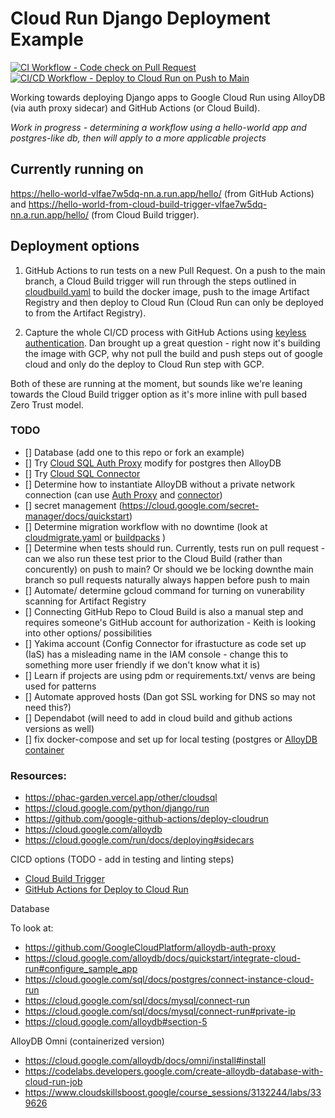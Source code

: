 # Cloud Run Django Deployment Example
[![CI Workflow - Code check on Pull Request](https://github.com/PHACDataHub/cloudrun-deployment-example/actions/workflows/ci.yaml/badge.svg)](https://github.com/PHACDataHub/cloudrun-deployment-example/actions/workflows/ci.yaml&cachebust=2)
[![CI/CD Workflow - Deploy to Cloud Run on Push to Main](https://github.com/PHACDataHub/cloudrun-deployment-example/actions/workflows/build_deploy_cloudrun.yaml/badge.svg)](https://github.com/PHACDataHub/cloudrun-deployment-example/actions/workflows/build_deploy_cloudrun.yaml.yaml&cachebust=2)

Working towards deploying Django apps to Google Cloud Run using AlloyDB (via auth proxy sidecar) and GitHub Actions (or Cloud Build).

*Work in progress - determining a workflow using a hello-world app and postgres-like db, then will apply to a more applicable projects*

## Currently running on
https://hello-world-vlfae7w5dq-nn.a.run.app/hello/ (from GitHub Actions)
and https://hello-world-from-cloud-build-trigger-vlfae7w5dq-nn.a.run.app/hello/ (from Cloud Build trigger).

## Deployment options
1. GitHub Actions to run tests on a new Pull Request.  On a push to the main branch, a Cloud Build trigger will run through the steps outlined in [cloudbuild.yaml](./cloudbuild.yaml) to build the docker image, push to the image Artifact Registry and then deploy to Cloud Run (Cloud Run can only be deployed to from the Artifact Registry).

2. Capture the whole CI/CD process with GitHub Actions using [keyless authentication](https://cloud.google.com/blog/products/identity-security/enabling-keyless-authentication-from-github-actions). Dan brought up a great question - right now it's building the image with GCP, why not pull the build and push steps out of google cloud and only do the deploy to Cloud Run step with GCP.

Both of these are running at the moment, but sounds like we're leaning towards the Cloud Build trigger option as it's more inline with pull based Zero Trust model.

### TODO 
- [] Database (add one to this repo or fork an example)
- [] Try [Cloud SQL Auth Proxy](https://cloud.google.com/python/django/run) modify for postgres then AlloyDB
- [] Try [Cloud SQL Connector](https://cloud.google.com/sql/docs/mysql/connect-connectors)
- [] Determine how to instantiate AlloyDB without a private network connection (can use [Auth Proxy](https://cloud.google.com/alloydb/docs/auth-proxy/overview) and [connector](https://github.com/GoogleCloudPlatform/alloydb-go-connector))
- [] secret management (https://cloud.google.com/secret-manager/docs/quickstart)
- [] Determine migration workflow with no downtime (look at [cloudmigrate.yaml](https://cloud.google.com/python/django/run#:~:text=The%20cloudmigrate.yaml%20file%20performs) or [buildpacks](https://cloud.google.com/blog/topics/developers-practitioners/running-database-migrations-cloud-run-jobs) )
- [] Determine when tests should run.  Currently, tests run on pull request - can we also run these test prior to the Cloud Build (rather than concurently) on push to main? Or should we be locking downthe main branch so pull requests naturally always happen before push to main 
- [] Automate/ determine gcloud command for turning on vunerability scanning for Artifact Registry
- [] Connecting GitHub Repo to Cloud Build is also a manual step and requires someone's GitHub account for authorization - Keith is looking into other options/ possibilities
- [] Yakima account (Config Connector for ifrastucture as code set up (IaS) has a misleading name in the IAM console - change this to something more user friendly if we don't know what it is)
- [] Learn if projects are using pdm or requirements.txt/ venvs are being used for patterns
- [] Automate approved hosts (Dan got SSL working for DNS so may not need this?)
- [] Dependabot (will need to add in cloud build and github actions versions as well) 
- [] fix docker-compose and set up for local testing (postgres or [AlloyDB container](https://cloud.google.com/alloydb/docs/omni/install#install)

<!-- 
#### Run tests (locally)
(in django project directory)

``` python manage.py test hello_world ``` -->

### Resources:
* https://phac-garden.vercel.app/other/cloudsql
* https://cloud.google.com/python/django/run
* https://github.com/google-github-actions/deploy-cloudrun
* https://cloud.google.com/alloydb
* https://cloud.google.com/run/docs/deploying#sidecars


CICD options (TODO - add in testing and linting steps)
* [Cloud Build Trigger](https://cloud.google.com/run/docs/quickstarts/deploy-continuously)
* [GitHub Actions for Deploy to Cloud Run](https://github.com/google-github-actions/deploy-cloudrun)


Database 

To look at:
* https://github.com/GoogleCloudPlatform/alloydb-auth-proxy
* https://cloud.google.com/alloydb/docs/quickstart/integrate-cloud-run#configure_sample_app
* https://cloud.google.com/sql/docs/postgres/connect-instance-cloud-run
* https://cloud.google.com/sql/docs/mysql/connect-run
* https://cloud.google.com/sql/docs/mysql/connect-run#private-ip
* https://cloud.google.com/alloydb#section-5


AlloyDB Omni (containerized version)
* https://cloud.google.com/alloydb/docs/omni/install#install
* https://codelabs.developers.google.com/create-alloydb-database-with-cloud-run-job
* https://www.cloudskillsboost.google/course_sessions/3132244/labs/339626



